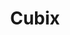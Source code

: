 ---
title: Cubix
date: 
draft: false

# descripcion
description : Aros pasantes en plata 925 con detalles en microcubic. Precio por par.

materials: 

color: 

dimensions: 3mm x 3mm

code: 01-03-0899

type: "Aros"

categories: []

price: $1.650,00

price_eftvo: $1.400,00

# Images
# first image will be shown in the product page
images:
  # - image: "images/path_to_image"
  # La ubicacion de las imagenes es imagenes/Aros/Aros.Microcubic/01-03-0899-cubix
  - image: "./images/aros/microcubic/01-03-0899-cubix_a.jpg"
  - image: "./images/aros/microcubic/01-03-0899-cubix_b.jpg"
  - image: "./images/aros/microcubic/01-03-0899-cubix_c.jpg"
---